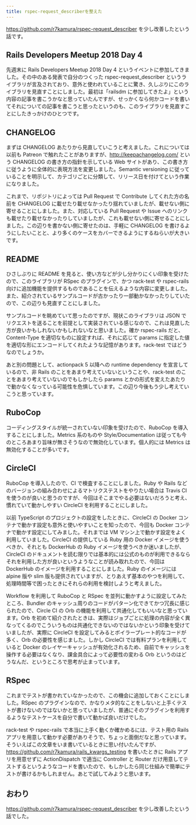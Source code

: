 ```yaml
---
title: rspec-request_describerを整えた
---
```


<https://github.com/r7kamura/rspec-request_describer> を少し改善したという話です。

## Rails Developers Meetup 2018 Day 4

先週末に Rails Developers Meetup 2018 Day 4 というイベントに参加してきました。その中のある発表で自分のつくった rspec-request_describer というライブラリが言及されており、意外と使われていることに驚き、久しぶりにこのライブラリを見直すことにしました。最初は「railsdm に参加してきたよ」という内容の記事を書こうかなと思っていたんですが、せっかくなら何かコードを書いてそれについての記事を書こうと思ったというのも、このライブラリを見直すことにしたきっかけのひとつです。

## CHANGELOG

まずは CHANGELOG あたりから見直していこうと考えました。これについては以前も Patreon で触れたことがありますが、<http://keepachangelog.com/> という CHANGELOG の書き方の指針を示している Web サイトがあり、この書き方に従うように全体的に表現方法を変更しました。Semantic versioning に従っていることを明示して、カテゴリごとに分類して、リリース日を付けてという作業になりました。

これまで、リポジトリによっては Pull Request で Contribute してくれた方の名前を CHANGELOG に載せたり載せなかったり揺れていましたが、載せない側に寄せることにしました。また、対応している Pull Request や Issue へのリンクも載せたり載せなかったりしていましたが、これも載せない側に寄せることにしました。この辺りを書かない側に寄せたのは、手軽に CHANGELOG を書けるようにしたいことと、より多くのケースをカバーできるようにするねらいが大きいです。

## README

ひさしぶりに README を見ると、使い方などが少し分かりにくい印象を受けたので、このライブラリが RSpec のプラグインで、かつ rack-test や rspec-rails 向けに追加機能を提供するものであることを伝えるような内容に変更しました。また、紹介されているサンプルコードが古かったり一部動かなかったりしていたので、この辺りも見直すことにしました。

サンプルコードを眺めていて思ったのですが、現状このライブラリは JSON でリクエストを送ることを前提として実装されている感じなので、これは見直した方が良いかもしれないかもしれないなと思いました。確か rspec-rails だと、Content-Type を適切なものに設定すれば、それに応じて params に指定した値を適切な形にエンコードしてくれたような記憶があります。rack-test ではどうなのでしょうか。

あと別の問題として、actionpack 5 以降への runtime dependency を宣言しているので、非 Rails のことをあまり考えていないということや、rack-test のことをあまり考えていないのでもしかしたら params とかの形式を変えたあたりで動かなくなっている可能性を危惧しています。この辺り今後もう少し考えていこうと思っています。

## RuboCop

コーディングスタイルが統一されていない印象を受けたので、RuboCop を導入することにしました。Metrics 系のものや Style/Documentation は従っても今のところあまり旨味が無さそうなので無効化しています。個人的には Metrics は無効化することが多いです。

## CircleCI

RuboCop を導入したので、CI で検査することにしました。Ruby や Rails などのバージョンの組み合わせによるマトリクステストをやりたい場合は Travis CI を使うのが良いと思うのですが、今回はそこまでやる必要はないだろうと考え、慣れていて動かしやすい CircleCI を利用することにしました。

以前 TypeScript のプロジェクトの設定をしたときに、CircleCI の Docker コンテナで動かす設定も意外と使いやすいことを知ったので、今回も Docker コンテナで動かす設定にしてみました。それまでは VM マシン上で動かす設定をよく利用していました。CircleCI の提供している Ruby 用の Docker イメージを使うべきか、それとも DockerHub の Ruby イメージを使うべきか迷いましたが、CircleCI のドキュメントを読む限りでは基本的には公式のものが利用できるならそれを利用した方が良いというようなことが読み取れたので、今回は DockerHub のイメージを利用することにしました。Ruby のイメージには alpine 版や slim 版も提供されていますが、とりあえず基本のやつを利用して、処理時間等で困ったときにそれらの利用を検討しようと考えました。

Workflow を利用して RuboCop と RSpec を並列に動かすように設定してみたところ、Bundler のキャッシュ周りのコードがパターン化できてかつ冗長に感じられたので、Circle CI の Orb  の機能を利用して共通化してもいいなと思っています。Orb を初めて紹介されたときは、実際はジョブごとに処理の内容が全く異なってくるのでこういうものは共通化できないのではないかという印象を受けていましたが、実際に CircleCI を設定してみるとボイラープレート的なコードが多く、Orb の必要性を感じました。しかし CircleCI では有料プランを利用していると Docker のレイヤーキャッシュが有効化されるため、自前でキャッシュを操作する必要はなくなり、課金具合によって必要性の変わる Orb というのはどうなんだ、というところで思考が止まっています。

## RSpec

これまでテストが書かれていなかったので、この機会に追加しておくことにしました。RSpec のプラグインなので、かなりメタ的なことをしないと上手くテストが書けないのではないかと思っていましたが、普通にそのプラグインを利用するようなテストケースを自分で書いて動かば良いだけでした。

rack-test や rspec-rails で本当に上手く動くか確かめるには、テスト用の Rails アプリを用意して動かす必要がありそうで、ちょっと面倒だなと思っています。そういえばこの文章をいま書いているときに思い付いたんですが、<https://github.com/r7kamura/rails_kwargs_testing> を書いたときに Rails アプリを用意せずに ActionDispatch で適当に Controller と Router だけ用意してテストするというようなコードを書いたので、もしかしたら同じ仕組みで簡単にテストが書けるかもしれません。あとで試してみようと思います。

## おわり

<https://github.com/r7kamura/rspec-request_describer> を少し改善したという話でした。
